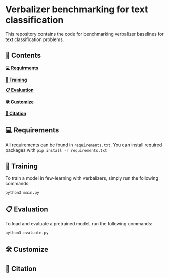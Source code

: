 # Verbalizer benchmarking for text classification
This repository contains the code for benchmarking verbalizer baselines for text classification problems. 

## :bookmark_tabs: Contents

**[💻 Requirments](##-Requirments)**

**[🚆 Training](##-Training)**

**[📋 Evaluation](##-Evaluation)**

**[🛠️ Customize](##-Customize)**

**[🔖 Citation](##-Citation)**




## 💻 Requirements
All requirements can be found in ```requirements.txt```. You can install required packages with ```pip install -r requirements.txt```

## 🚆 Training
To train a model in few-learning with verbalizers, simply run the following commands:

```
python3 main.py
```

## 📋 Evaluation
To load and evaluate a pretrained model, run the following commands:

```
python3 evaluate.py
```

## 🛠️ Customize

## 🔖 Citation
